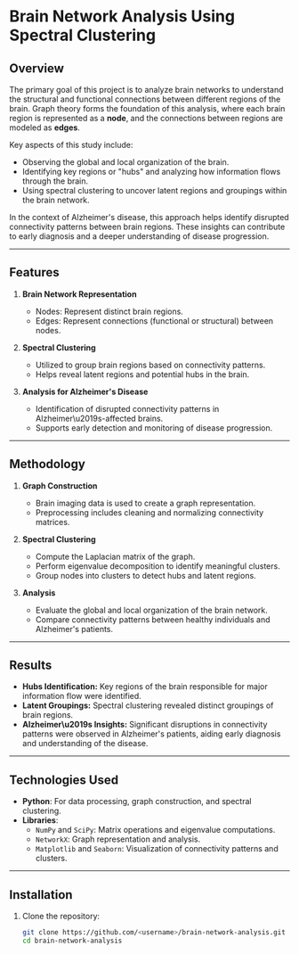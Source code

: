 # Brain Network Analysis Using Spectral Clustering

## Overview
The primary goal of this project is to analyze brain networks to understand the structural and functional connections between different regions of the brain. Graph theory forms the foundation of this analysis, where each brain region is represented as a **node**, and the connections between regions are modeled as **edges**.

Key aspects of this study include:
- Observing the global and local organization of the brain.
- Identifying key regions or "hubs" and analyzing how information flows through the brain.
- Using spectral clustering to uncover latent regions and groupings within the brain network.

In the context of Alzheimer's disease, this approach helps identify disrupted connectivity patterns between brain regions. These insights can contribute to early diagnosis and a deeper understanding of disease progression.

---

## Features
1. **Brain Network Representation**
   - Nodes: Represent distinct brain regions.
   - Edges: Represent connections (functional or structural) between nodes.

2. **Spectral Clustering**
   - Utilized to group brain regions based on connectivity patterns.
   - Helps reveal latent regions and potential hubs in the brain.

3. **Analysis for Alzheimer's Disease**
   - Identification of disrupted connectivity patterns in Alzheimer\u2019s-affected brains.
   - Supports early detection and monitoring of disease progression.

---

## Methodology
1. **Graph Construction**
   - Brain imaging data is used to create a graph representation.
   - Preprocessing includes cleaning and normalizing connectivity matrices.

2. **Spectral Clustering**
   - Compute the Laplacian matrix of the graph.
   - Perform eigenvalue decomposition to identify meaningful clusters.
   - Group nodes into clusters to detect hubs and latent regions.

3. **Analysis**
   - Evaluate the global and local organization of the brain network.
   - Compare connectivity patterns between healthy individuals and Alzheimer's patients.

---

## Results
- **Hubs Identification:** Key regions of the brain responsible for major information flow were identified.
- **Latent Groupings:** Spectral clustering revealed distinct groupings of brain regions.
- **Alzheimer\u2019s Insights:** Significant disruptions in connectivity patterns were observed in Alzheimer's patients, aiding early diagnosis and understanding of the disease.

---

## Technologies Used
- **Python**: For data processing, graph construction, and spectral clustering.
- **Libraries**:
  - `NumPy` and `SciPy`: Matrix operations and eigenvalue computations.
  - `NetworkX`: Graph representation and analysis.
  - `Matplotlib` and `Seaborn`: Visualization of connectivity patterns and clusters.

---

## Installation

1. Clone the repository:
   ```bash
   git clone https://github.com/<username>/brain-network-analysis.git
   cd brain-network-analysis
